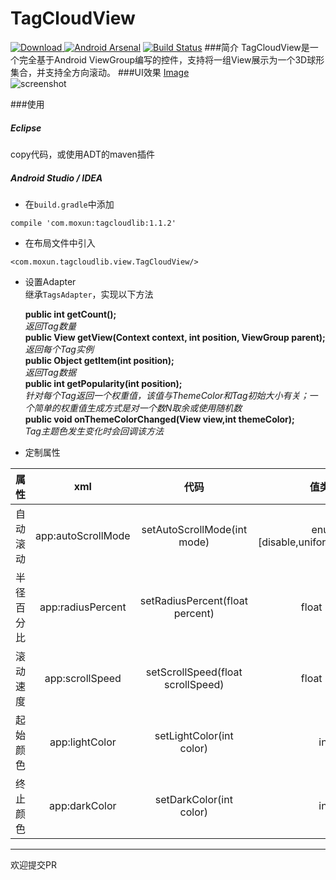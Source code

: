 # TagCloudView    
[ ![Download](https://api.bintray.com/packages/misakuo/maven/tagcloudview/images/download.svg) ](https://bintray.com/misakuo/maven/tagcloudview/_latestVersion)
[![Android Arsenal](https://img.shields.io/badge/Android%20Arsenal-TagCloudAndroid-brightgreen.svg?style=flat)](http://www.android-arsenal.com/details/1/3060)
[![Build Status](https://travis-ci.org/misakuo/3dTagCloudAndroid.svg?branch=master)](https://travis-ci.org/misakuo/3dTagCloudAndroid)
###简介
TagCloudView是一个完全基于Android ViewGroup编写的控件，支持将一组View展示为一个3D球形集合，并支持全方向滚动。
###UI效果
[Image](http://7fvfii.com1.z0.glb.clouddn.com/screenshot.gif)    
![screenshot](http://7fvfii.com1.z0.glb.clouddn.com/screenshot.gif)  

###使用
##### Eclipse  
copy代码，或使用ADT的maven插件
##### Android Studio / IDEA
- 在`build.gradle`中添加  
```
compile 'com.moxun:tagcloudlib:1.1.2'
```

- 在布局文件中引入  
```  
<com.moxun.tagcloudlib.view.TagCloudView/>  
```  

- 设置Adapter    
继承`TagsAdapter`，实现以下方法
  
    **public int getCount();**  
*返回Tag数量*  
**public View getView(Context context, int position, ViewGroup parent);**  
*返回每个Tag实例*  
**public Object getItem(int position);**  
*返回Tag数据*  
**public int getPopularity(int position);**  
*针对每个Tag返回一个权重值，该值与ThemeColor和Tag初始大小有关；一个简单的权重值生成方式是对一个数N取余或使用随机数*  
**public void onThemeColorChanged(View view,int themeColor);**  
*Tag主题色发生变化时会回调该方法*  
 
- 定制属性    

| 属性        | xml           | 代码 |值类型|
|:------------: |:-------------:| :----:|:-:
| 自动滚动      | app:autoScrollMode | setAutoScrollMode(int mode) |enum [disable,uniform,decelerate]
| 半径百分比      | app:radiusPercent      |   setRadiusPercent(float percent) |float [0,1]
| 滚动速度 | app:scrollSpeed      |    setScrollSpeed(float scrollSpeed) |float [0,+]
|起始颜色|app:lightColor|setLightColor(int color)|int
|终止颜色|app:darkColor|setDarkColor(int color)|int  


***
欢迎提交PR
